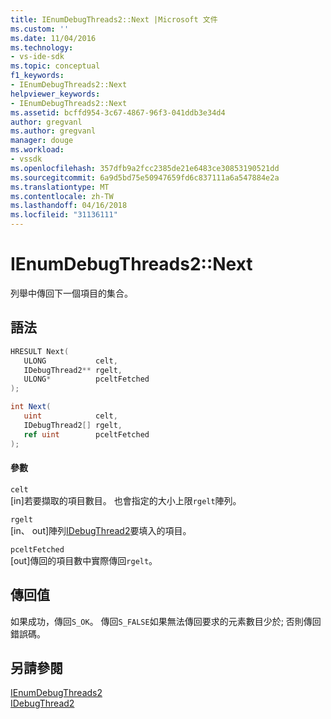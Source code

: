 ```yaml
---
title: IEnumDebugThreads2::Next |Microsoft 文件
ms.custom: ''
ms.date: 11/04/2016
ms.technology:
- vs-ide-sdk
ms.topic: conceptual
f1_keywords:
- IEnumDebugThreads2::Next
helpviewer_keywords:
- IEnumDebugThreads2::Next
ms.assetid: bcffd954-3c67-4867-96f3-041ddb3e34d4
author: gregvanl
ms.author: gregvanl
manager: douge
ms.workload:
- vssdk
ms.openlocfilehash: 357dfb9a2fcc2385de21e6483ce30853190521dd
ms.sourcegitcommit: 6a9d5bd75e50947659fd6c837111a6a547884e2a
ms.translationtype: MT
ms.contentlocale: zh-TW
ms.lasthandoff: 04/16/2018
ms.locfileid: "31136111"
---
```

# <a name="ienumdebugthreads2next"></a>IEnumDebugThreads2::Next
列舉中傳回下一個項目的集合。  
  
## <a name="syntax"></a>語法  
  
```cpp  
HRESULT Next(  
   ULONG           celt,  
   IDebugThread2** rgelt,  
   ULONG*          pceltFetched  
);  
```  
  
```csharp  
int Next(  
   uint            celt,  
   IDebugThread2[] rgelt,  
   ref uint        pceltFetched  
);  
```  
  
#### <a name="parameters"></a>參數  
 `celt`  
 [in]若要擷取的項目數目。 也會指定的大小上限`rgelt`陣列。  
  
 `rgelt`  
 [in、 out]陣列[IDebugThread2](../../../extensibility/debugger/reference/idebugthread2.md)要填入的項目。  
  
 `pceltFetched`  
 [out]傳回的項目數中實際傳回`rgelt`。  
  
## <a name="return-value"></a>傳回值  
 如果成功，傳回`S_OK`。 傳回`S_FALSE`如果無法傳回要求的元素數目少於; 否則傳回錯誤碼。  
  
## <a name="see-also"></a>另請參閱  
 [IEnumDebugThreads2](../../../extensibility/debugger/reference/ienumdebugthreads2.md)   
 [IDebugThread2](../../../extensibility/debugger/reference/idebugthread2.md)